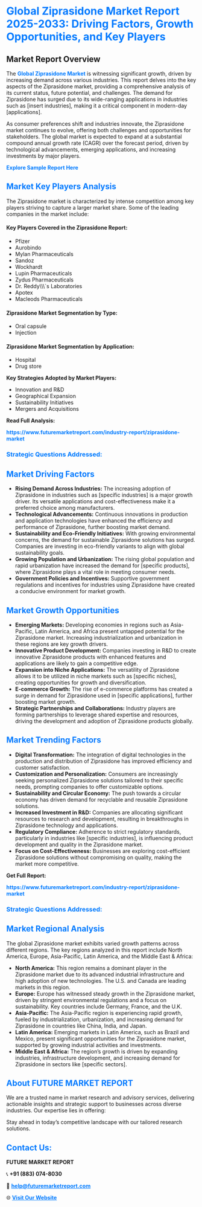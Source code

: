 <h1 style="color: #007BFF;">Global Ziprasidone Market Report 2025-2033: Driving Factors, Growth Opportunities, and Key Players</h1>

<section id="overview">
<h2>Market Report Overview</h2>
<p>The <a href="https://www.futuremarketreport.com/industry-report/ziprasidone-market" style="color: #007BFF; text-decoration: none;"><strong>Global Ziprasidone Market</strong></a> is witnessing significant growth, driven by increasing demand across various industries. This report delves into the key aspects of the Ziprasidone market, providing a comprehensive analysis of its current status, future potential, and challenges. The demand for Ziprasidone has surged due to its wide-ranging applications in industries such as [insert industries], making it a critical component in modern-day [applications].</p>
<p>As consumer preferences shift and industries innovate, the Ziprasidone market continues to evolve, offering both challenges and opportunities for stakeholders. The global market is expected to expand at a substantial compound annual growth rate (CAGR) over the forecast period, driven by technological advancements, emerging applications, and increasing investments by major players.</p>
</section>

<section id="overview">
<p><a href="https://www.futuremarketreport.com/request-sample/reportId=114925" style="color: #007BFF; text-decoration: none;"><strong>Explore Sample Report Here</strong></a></p>
</section>

<section id="key-players">
<h2 style="color: #007BFF;">Market Key Players Analysis</h2>
<p>The Ziprasidone market is characterized by intense competition among key players striving to capture a larger market share. Some of the leading companies in the market include:</p>
<h4>Key Players Covered in the Ziprasidone Report:</h4>
<ul><li>Pfizer</li><li>Aurobindo</li><li>Mylan Pharmaceuticals</li><li>Sandoz</li><li>Wockhardt</li><li>Lupin Pharmaceuticals</li><li>Zydus Pharmaceuticals</li><li>Dr. Reddy\\\`s Laboratories</li><li>Apotex</li><li>Macleods Pharmaceuticals</li></ul>
<h4>Ziprasidone Market Segmentation by Type:</h4>
<ul><li>Oral capsule</li><li>Injection</li></ul>

<h4>Ziprasidone Market Segmentation by Application:</h4>
<ul><li>Hospital</li><li>Drug store</li></ul>
<p><strong>Key Strategies Adopted by Market Players:</strong></p>
<ul>
<li>Innovation and R&D</li>
<li>Geographical Expansion</li>
<li>Sustainability Initiatives</li>
<li>Mergers and Acquisitions</li>
</ul>
</section>

<section>
<p><strong>Read Full Analysis: </strong></p><a href="https://www.futuremarketreport.com/industry-report/ziprasidone-market" style="color: #007BFF; text-decoration: none;"><strong>https://www.futuremarketreport.com/industry-report/ziprasidone-market</strong></a>
<h3 style="color: #007BFF;">Strategic Questions Addressed:</h3>
</section>

<section id="driving-factors">
<h2 style="color: #007BFF;">Market Driving Factors</h2>
<ul>
<li><strong>Rising Demand Across Industries:</strong> The increasing adoption of Ziprasidone in industries such as [specific industries] is a major growth driver. Its versatile applications and cost-effectiveness make it a preferred choice among manufacturers.</li>
<li><strong>Technological Advancements:</strong> Continuous innovations in production and application technologies have enhanced the efficiency and performance of Ziprasidone, further boosting market demand.</li>
<li><strong>Sustainability and Eco-Friendly Initiatives:</strong> With growing environmental concerns, the demand for sustainable Ziprasidone solutions has surged. Companies are investing in eco-friendly variants to align with global sustainability goals.</li>
<li><strong>Growing Population and Urbanization:</strong> The rising global population and rapid urbanization have increased the demand for [specific products], where Ziprasidone plays a vital role in meeting consumer needs.</li>
<li><strong>Government Policies and Incentives:</strong> Supportive government regulations and incentives for industries using Ziprasidone have created a conducive environment for market growth.</li>
</ul>
</section>

<section id="growth-opportunities">
<h2 style="color: #007BFF;">Market Growth Opportunities</h2>
<ul>
<li><strong>Emerging Markets:</strong> Developing economies in regions such as Asia-Pacific, Latin America, and Africa present untapped potential for the Ziprasidone market. Increasing industrialization and urbanization in these regions are key growth drivers.</li>
<li><strong>Innovative Product Development:</strong> Companies investing in R&D to create innovative Ziprasidone products with enhanced features and applications are likely to gain a competitive edge.</li>
<li><strong>Expansion into Niche Applications:</strong> The versatility of Ziprasidone allows it to be utilized in niche markets such as [specific niches], creating opportunities for growth and diversification.</li>
<li><strong>E-commerce Growth:</strong> The rise of e-commerce platforms has created a surge in demand for Ziprasidone used in [specific applications], further boosting market growth.</li>
<li><strong>Strategic Partnerships and Collaborations:</strong> Industry players are forming partnerships to leverage shared expertise and resources, driving the development and adoption of Ziprasidone products globally.</li>
</ul>
</section>

<section id="trending-factors">
<h2 style="color: #007BFF;">Market Trending Factors</h2>
<ul>
<li><strong>Digital Transformation:</strong> The integration of digital technologies in the production and distribution of Ziprasidone has improved efficiency and customer satisfaction.</li>
<li><strong>Customization and Personalization:</strong> Consumers are increasingly seeking personalized Ziprasidone solutions tailored to their specific needs, prompting companies to offer customizable options.</li>
<li><strong>Sustainability and Circular Economy:</strong> The push towards a circular economy has driven demand for recyclable and reusable Ziprasidone solutions.</li>
<li><strong>Increased Investment in R&D:</strong> Companies are allocating significant resources to research and development, resulting in breakthroughs in Ziprasidone technology and applications.</li>
<li><strong>Regulatory Compliance:</strong> Adherence to strict regulatory standards, particularly in industries like [specific industries], is influencing product development and quality in the Ziprasidone market.</li>
<li><strong>Focus on Cost-Effectiveness:</strong> Businesses are exploring cost-efficient Ziprasidone solutions without compromising on quality, making the market more competitive.</li>
</ul>
</section>

<section>
<p><strong>Get Full Report: </strong></p><a href="https://www.futuremarketreport.com/industry-report/ziprasidone-market" style="color: #007BFF; text-decoration: none;"><strong>https://www.futuremarketreport.com/industry-report/ziprasidone-market</strong></a>
<h3 style="color: #007BFF;">Strategic Questions Addressed:</h3>
</section>


<section id="regional-analysis">
<h2 style="color: #007BFF;">Market Regional Analysis</h2>
<p>The global Ziprasidone market exhibits varied growth patterns across different regions. The key regions analyzed in this report include North America, Europe, Asia-Pacific, Latin America, and the Middle East & Africa:</p>
<ul>
<li><strong>North America:</strong> This region remains a dominant player in the Ziprasidone market due to its advanced industrial infrastructure and high adoption of new technologies. The U.S. and Canada are leading markets in this region.</li>
<li><strong>Europe:</strong> Europe has witnessed steady growth in the Ziprasidone market, driven by stringent environmental regulations and a focus on sustainability. Key countries include Germany, France, and the U.K.</li>
<li><strong>Asia-Pacific:</strong> The Asia-Pacific region is experiencing rapid growth, fueled by industrialization, urbanization, and increasing demand for Ziprasidone in countries like China, India, and Japan.</li>
<li><strong>Latin America:</strong> Emerging markets in Latin America, such as Brazil and Mexico, present significant opportunities for the Ziprasidone market, supported by growing industrial activities and investments.</li>
<li><strong>Middle East & Africa:</strong> The region’s growth is driven by expanding industries, infrastructure development, and increasing demand for Ziprasidone in sectors like [specific sectors].</li>
</ul>
</section>

<footer>
<h2 style="color: #007BFF;">About FUTURE MARKET REPORT</h2>
<p>We are a trusted name in market research and advisory services, delivering actionable insights and strategic support to businesses across diverse industries. Our expertise lies in offering:</p>

<p>Stay ahead in today’s competitive landscape with our tailored research solutions.</p>

<h2 style="color: #007BFF;">Contact Us:</h2>
<p><strong>FUTURE MARKET REPORT</strong></p>
<p>📞 <strong>+91 (883) 074-8030</strong></p>
<p>📧 <strong><a href="mailto:help@futuremarketreport.com" style="color: #007BFF;">help@futuremarketreport.com</a></strong></p>
<p>🌐 <strong><a href="https://www.futuremarketreport.com/" style="color: #007BFF;">Visit Our Website</a></strong></p>
</footer>